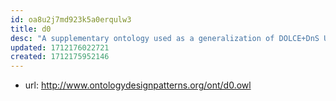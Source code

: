```yaml
---
id: oa8u2j7md923k5a0erqulw3
title: d0
desc: "A supplementary ontology used as a generalization of DOLCE+DnS Ultralite (DUL), in order to deal with the systematic polysemy of many lexical items, whose senses create problems when used as OWL classes. For example, it's customary to find lexical items that carry both a sense of physical or abstract location, of event or event type, etc."
updated: 1712176022721
created: 1712175952146
---
```


- url: http://www.ontologydesignpatterns.org/ont/d0.owl